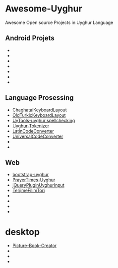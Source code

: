 # Awesome-Uyghur
Awesome Open source Projects in Uyghur Language


## Android Projets
- []()
- []()
- []()
- []()
- []()
- []()
- []()




## Language Prosessing
- [ChaghataiKeyboardLayout](https://github.com/Sarwan/ChaghataiKeyboardLayout)
- [OldTurkicKeyboardLayout](https://github.com/Sarwan/OldTurkicKeyboardLayout)
- [UyTools-uyghur spellchecking](https://github.com/iwethen/UyTools)
- [Uyghur-Tokenizer](https://github.com/mardan/Uyghur-Tokenizer)
- [LatinCodeConverter](https://github.com/Sarwan/LatinCodeConverter)
- [UniversalCodeConverter](https://github.com/UyghurDev/UniversalCodeConverter)
- []()
- []()


## Web

- [bootstrap-uyghur](https://github.com/Sarwan/bootstrap-uyghur)
- [PrayerTimes-Uyghur](https://github.com/Sarwan/PrayerTimes-Uyghur)
- [jQueryPluginUyghurInput](https://github.com/Sarwan/jQueryPluginUyghurInput)
- [TerjimeFilimTori](https://github.com/Sarwan/TerjimeFilimTori)
- []()
- []()
- []()
- []()

# desktop
- [Picture-Book-Creator](https://github.com/Sarwan/Picture-Book-Creator)
- []()
- []()
- []()

